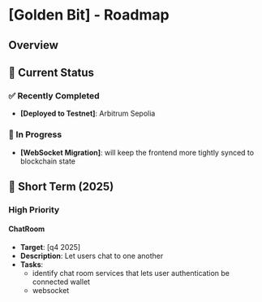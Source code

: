 # [Golden Bit] - Roadmap

## Overview

## 🎯 Current Status

### ✅ Recently Completed
- **[Deployed to Testnet]**: Arbitrum Sepolia

### 🚀 In Progress
- **[WebSocket Migration]**: will keep the frontend more tightly synced to blockchain state

## 📅 Short Term (2025)

### High Priority

#### **ChatRoom**
- **Target**: [q4 2025]
- **Description**: Let users chat to one another
- **Tasks**:
  - identify chat room services that lets user authentication be connected wallet
  - websocket
